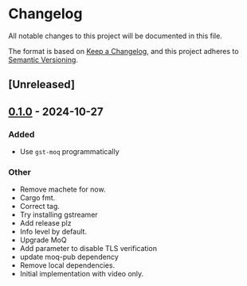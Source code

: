 # Changelog

All notable changes to this project will be documented in this file.

The format is based on [Keep a Changelog](https://keepachangelog.com/en/1.0.0/),
and this project adheres to [Semantic Versioning](https://semver.org/spec/v2.0.0.html).

## [Unreleased]

## [0.1.0](https://github.com/levaitamas/moq-gst/releases/tag/v0.1.0) - 2024-10-27

### Added

- Use `gst-moq` programmatically

### Other

- Remove machete for now.
- Cargo fmt.
- Correct tag.
- Try installing gstreamer
- Add release plz
- Info level by default.
- Upgrade MoQ
- Add parameter to disable TLS verification
- update moq-pub dependency
- Remove local dependencies.
- Initial implementation with video only.
